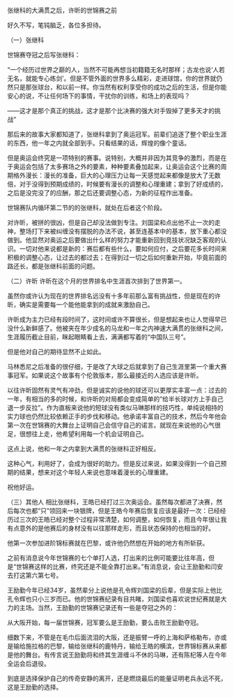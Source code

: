 张继科的大满贯之后，许昕的世锦赛之前 


好久不写，笔钝脑乏，各位多担待。

（一）张继科

世锦赛夺冠之后写张继科：

“一个经历过世界之巅的人，当然不可能再想当初籍籍无名时那样；古龙也说‘人若无名，就能专心练剑’。但是不管外面的世界多么精彩，走进球馆，你的世界就仍然只是那张球台，和以前一样。你当然有权利享受你的成功之后的生活，但是你能安心的说，不让任何场下的事情，干扰你的训练，和场上的表现吗？

——这才是那个真正的挑战，这才是那个比决赛的强大对手毁掉了更多天才的挑战”

那后来的故事大家都知道了，张继科拿到了奥运冠军。前辈们追逐了整个职业生涯的东西，他一年之内就全部到手。只看结果的话，辉煌的像个童话。

但是奥运会终究是一项特别的赛事。说特别，大概并非因为其竞争的激烈，而是在于奥运会包括了太多赛场之外的要素，种种要素叠加起来，让奥运会这个比赛的周期格外漫长：漫长的准备，巨大的心理压力让每一天感觉起来都像是放大了无数倍，对于没得到预期成绩的，时候要有漫长的调整和心理重建；拿到了好成绩的，之后是没完没了的应酬，那之后还要调整心态，为新的征程作出准备。

世锦赛队内循环第二节的的张继科，就处在后者这个阶段。

对许昕，被拼的很凶，但是自己却没法做到专注。刘国梁和点出他不止一次的走神，整场打下来被纠缠没有摆脱的办法不说，甚至连基本中的基本，放下重心都没做到。他显然对奥运之后要做出什么样的努力才能重新回到竞技状况缺乏客观的认识。一切对他来说都是新的：赛后都有些什么，要如何应付，之后要花多长时间来积极的调整心态，让过去的都过去；在得到过一切之后如何重新开始，毕竟前面的路还长，都是张继科前面的问题。


（二）许昕
许昕在这个月的世界排名中生涯首次排到了世界第一。

虽然你或许认为现在的世界排名远没有十多年前那么富有挑战性，但是现在的许昕，确实是需要每一个能他能拿到的成就来激励自己。

许昕成为主力已经有段时间了，这时间或许不算很长，但是想起来也让人觉得早已没什么新鲜感了。他被夹在年少成名的马龙和一年之内神速大满贯的张继科之间，生涯履历截止目前，眯起眼睛看上去，满满都写着的“中国队三号”。

但是他对自己的期待显然不止如此。

马林悉尼之后准备的很仔细，于是改了大球之后就拿到了自己生涯里第一个重大赛事冠军。如果说这个故事有个伦敦版本，那么最接近的人选应该是许昕。

以往许昕固然有灵气有冲劲，但是诚实的说他的球还可以更厚实丰富一点：过去的一年，有相当的多的时候，和许昕的对局都会变成简单的“给半长球对方上手自己退一步反拉”。作为直板来说他的短球没有类似马琳那样的技巧性，单纯说相持的实力球也仍然比较依赖正手的步伐和移动。他承诺丰富自己的技术，然后今年他会第一次在世锦赛的大舞台上证明自己会信守自己的诺言。就现在来说他的心气很足，很想往上走，他希望利用每一个机会证明自己。

这点上说，他和一年之内拿到大满贯的张继科正好相反。

这种心气，利用好了，会成为很好的助力。但是反过来说，如果没得到一个自己预期的结果，想来对这个年轻人来说也意味着漫长的心理重建。

祝他好运。

（三）其他人
相比张继科，王皓已经打过三次奥运会。虽然每次都进了决赛，然后每次也都“只”领回来一块银牌，但是王皓今年赛后恢复应该是最好一次：已经经历过三次的王皓已经对整个过程非常清楚，如何调整，如何恢复，而且今年很让我有点意外的是他赛后的身材没有以往那样走形，而且状态保持的也相当的好。

他第一次参加进阶锦标赛就在巴黎，或许他仍然想在开始的地方有所斩获。


之前有消息说今年世锦赛的七个单打人选，打出来的比例可能要比往年高，但是“世锦赛这样的比赛，终究还是不能全靠打出来。”有消息说，会让王励勤和闫安去打这第六第七号。

王励勤今年已经34岁，虽然辈分上说他是孔令辉刘国梁的后辈，但是实际上他比孔令辉也只小三岁而已。他的世锦赛纪录有目共睹，刘国梁也喜欢说世纪赛就是大力的主场。当然，王励勤的世锦赛记录还有一些是夺冠之外的：

从大阪开始，每一届世锦赛，冠军要么是王励勤，要么击败王励勤夺冠。

细数下来，不管是在毛巾后面流泪的大阪，还是振臂一呼的上海和萨格勒布，亦或是输给施拉格的巴黎，输给张继科的鹿特丹，输给王皓的横滨，世界锦标赛从来都是他的舞台。有传言说王励勤将和终其生涯缠斗不休的马琳，还有陈杞等人在今年全运会后退役。

到底是选择保护自己的传奇安静的离开，还是燃烧最后的能量证明老兵永远不死，这是王励勤的选择。